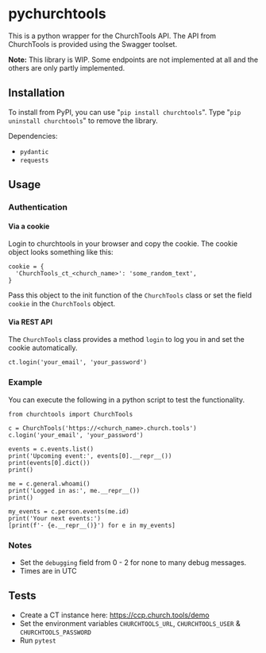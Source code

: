 # pychurchtools

This is a python wrapper for the ChurchTools API.
The API from ChurchTools is provided using the Swagger toolset.

__Note:__ This library is WIP.
Some endpoints are not implemented at all and the others are only partly
implemented.

## Installation

To install from PyPI, you can use "`pip install churchtools`".
Type "`pip uninstall churchtools`" to remove the library.

Dependencies:

- `pydantic`
- `requests`

## Usage

### Authentication

#### Via a cookie

Login to churchtools in your browser and copy the cookie.
The cookie object looks something like this:

```python3
cookie = {
  'ChurchTools_ct_<church_name>': 'some_random_text',
}
```

Pass this object to the init function of the `ChurchTools` class or set the
field `cookie` in the `ChurchTools` object.

#### Via REST API

The `ChurchTools` class provides a method `login` to log you in and set the
cookie automatically.

```python3
ct.login('your_email', 'your_password')
```

### Example

You can execute the following in a python script to test the functionality.

```python3
from churchtools import ChurchTools

c = ChurchTools('https://<church_name>.church.tools')
c.login('your_email', 'your_password')

events = c.events.list()
print('Upcoming event:', events[0].__repr__())
print(events[0].dict())
print()

me = c.general.whoami()
print('Logged in as:', me.__repr__())
print()

my_events = c.person.events(me.id)
print('Your next events:')
[print(f'- {e.__repr__()}') for e in my_events]
```

### Notes

- Set the `debugging` field from 0 - 2 for none to many debug messages.
- Times are in UTC

## Tests

- Create a CT instance here: <https://ccp.church.tools/demo>
- Set the environment variables `CHURCHTOOLS_URL`, `CHURCHTOOLS_USER` & `CHURCHTOOLS_PASSWORD`
- Run `pytest`
